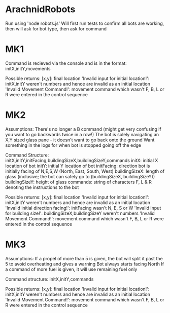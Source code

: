 # ArachnidRobots

Run using 'node robots.js'
Will first run tests to confirm all bots are working, then will ask for bot type, then ask for command

# MK1
Command is recieved via the console and is in the format: initX,initY,movements

Possible returns:
[x,y]: final location
'Invalid input for initial location!': initX,initY weren't numbers and hence are invalid as an initial location
'Invalid Movement Command!': movement command which wasn't F, B, L or R were entered in the control sequence

# MK2

Assumptions:
There's no longer a B command (might get very confusing if you want to go backwards twice in a row!)
The bot is solely navigating an X,Y sized glass pane - it doesn't want to go back onto the ground 
Want something in the logs for when bot is stopped going off the edge

Command Structure:
initX,initY,initFacing,buildingSizeX,buildingSizeY,commands
initX: initial X location of bot
initY: initial Y location of bot
initFacing: direction bot is initially facing of N,E,S,W (North, East, South, West)
buildingSizeX: length of glass (inclusive; the bot can safely go to (buildingSizeX, buildingSizeY))
buildingSizeY: height of glass
commands: string of characters F, L & R denoting the instructions to the bot

Possible returns:
[x,y]: final location
'Invalid input for initial location!': initX,initY weren't numbers and hence are invalid as an initial location
'Invalid initial direction facing!': initFacing wasn't N, E, S or W
'Invalid input for building size!': buildingSizeX,buildingSizeY weren't numbers
'Invalid Movement Command!': movement command which wasn't F, B, L or R were entered in the control sequence


# MK3

Assumptions:
If a propel of more than 5 is given, the bot will split it past the 5 to avoid overheating and gives a warning
Bot always starts facing North 
If a command of more fuel is given, it will use remaining fuel only

Command structure: initX,initY,commands

Possible returns:
[x,y]: final location
'Invalid input for initial location!': initX,initY weren't numbers and hence are invalid as an initial location
'Invalid Movement Command!': movement command which wasn't F, B, L or R were entered in the control sequence
